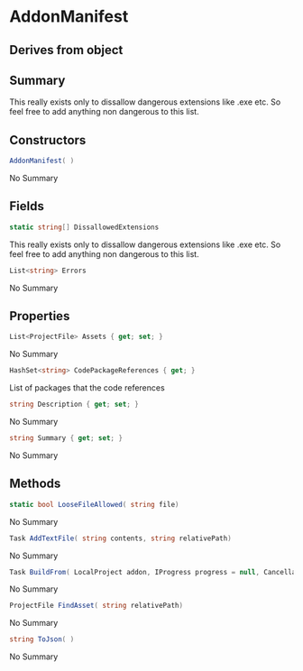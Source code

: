 # AddonManifest

## Derives from object

## Summary

This really exists only to dissallow dangerous extensions like .exe etc.
So feel free to add anything non dangerous to this list.
## Constructors

```c#
AddonManifest( ) 
```
No Summary
## Fields

```c#
static string[] DissallowedExtensions
```
This really exists only to dissallow dangerous extensions like .exe etc.
So feel free to add anything non dangerous to this list.
```c#
List<string> Errors
```
No Summary
## Properties

```c#
List<ProjectFile> Assets { get; set; } 
```
No Summary
```c#
HashSet<string> CodePackageReferences { get; } 
```
List of packages that the code references
```c#
string Description { get; set; } 
```
No Summary
```c#
string Summary { get; set; } 
```
No Summary
## Methods

```c#
static bool LooseFileAllowed( string file) 
```
No Summary
```c#
Task AddTextFile( string contents, string relativePath) 
```
No Summary
```c#
Task BuildFrom( LocalProject addon, IProgress progress = null, CancellationToken cancel = null) 
```
No Summary
```c#
ProjectFile FindAsset( string relativePath) 
```
No Summary
```c#
string ToJson( ) 
```
No Summary
